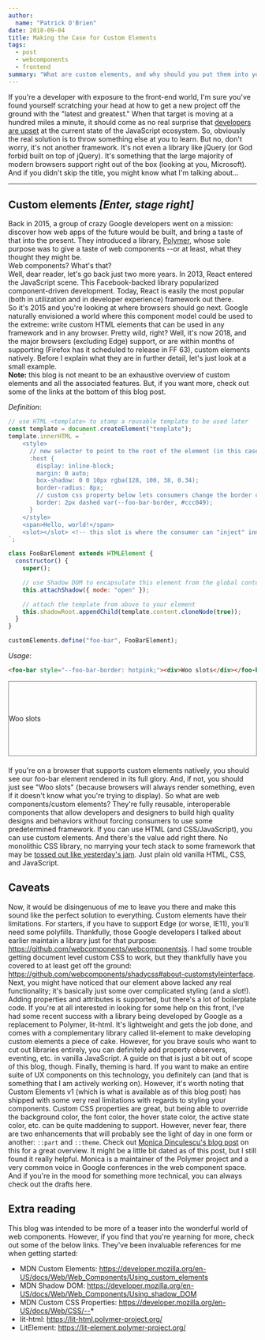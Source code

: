 ```yaml
---
author:
  name: "Patrick O'Brien"
date: 2018-09-04
title: Making the Case for Custom Elements
tags:
  - post
  - webcomponents
  - frontend
summary: "What are custom elements, and why should you put them into your front end utility belt?"
---
```


If you're a developer with exposure to the front-end world, I'm sure you've found yourself scratching your head at how to get a new project off the ground with the "latest and greatest." When that target is moving at a hundred miles a minute, it should come as no real surprise that [developers are upset](https://hackernoon.com/how-it-feels-to-learn-javascript-in-2016-d3a717dd577f) at the current state of the JavaScript ecosystem.
So, obviously the real solution is to throw something else at you to learn. But no, don't worry, it's not another framework. It's not even a library like jQuery (or God forbid built on top of jQuery). It's something that the large majority of modern browsers support right out of the box (looking at you, Microsoft). And if you didn't skip the title, you might know what I'm talking about...

---

## Custom elements _[Enter, stage right]_

Back in 2015, a group of crazy Google developers went on a mission: discover how web apps of the future would be built, and bring a taste of that into the present. They introduced a library, [Polymer](https://www.polymer-project.org/), whose sole purpose was to give a taste of web components --or at least, what they thought they might be.  
Web components? What's that?  
Well, dear reader, let's go back just two more years. In 2013, React entered the JavaScript scene. This Facebook-backed library popularized component-driven development. Today, React is easily the most popular (both in utilization and in developer experience) framework out there.  
So it's 2015 and you're looking at where browsers should go next. Google naturally envisioned a world where this component model could be used to the extreme: write custom HTML elements that can be used in any framework and in any browser. Pretty wild, right? Well, it's now 2018, and the major browsers (excluding Edge) support, or are within months of supporting (Firefox has it scheduled to release in FF 63), custom elements natively. Before I explain what they are in further detail, let's just look at a small example.  
**Note:** this blog is not meant to be an exhaustive overview of custom elements and all the associated features. But, if you want more, check out some of the links at the bottom of this blog post.

_Definition_:

```javascript
// use HTML <template> to stamp a reusable template to be used later
const template = document.createElement("template");
template.innerHTML = `
    <style>
      // new selector to point to the root of the element (in this case, foo-bar)
      :host {
        display: inline-block;
        margin: 0 auto;
        box-shadow: 0 0 10px rgba(128, 100, 38, 0.34);
        border-radius: 8px;
        // custom css property below lets consumers change the border color 
        border: 2px dashed var(--foo-bar-border, #ccc049);
      }
    </style>
    <span>Hello, world!</span>
    <slot></slot> <!-- this slot is where the consumer can "inject" innerHTML -->
`;

class FooBarElement extends HTMLElement {
  constructor() {
    super();

    // use Shadow DOM to encapsulate this element from the global context
    this.attachShadow({ mode: "open" });

    // attach the template from above to your element
    this.shadowRoot.appendChild(template.content.cloneNode(true));
  }
}

customElements.define("foo-bar", FooBarElement);
```

_Usage_:

```html
<foo-bar style="--foo-bar-border: hotpink;"><div>Woo slots</div></foo-bar>
```

<div style="border: 1px solid gray;height: 150px;display:flex;align-items:center;margin-bottom:20px;">
	<foo-bar style="--foo-bar-border: hotpink;"><div>Woo slots</div></foo-bar>
</div>

<script>
const template = document.createElement('template');
template.innerHTML = `
    <style>
      :host {
        display: inline-block;
        margin: 0 auto;
        box-shadow: 0 0 10px rgba(128, 100, 38, 0.34);
        border-radius: 8px; 
        border: 2px dashed var(--foo-bar-border, #ccc049);
      }
    </style>

    <span>Hello, world!</span>
    <slot></slot>

`;

class FooBarElement extends HTMLElement {
constructor() {
super();

this.attachShadow({ mode: 'open' });
this.shadowRoot.appendChild(template.content.cloneNode(true));
}
}

customElements.define('foo-bar', FooBarElement);</script>

If you're on a browser that supports custom elements natively, you should see our foo-bar element rendered in its full glory. And, if not, you should just see "Woo slots" (because browsers will always render something, even if it doesn't know what you're trying to display).
So what are web components/custom elements? They're fully reusable, interoperable components that allow developers and designers to build high quality designs and behaviors without forcing consumers to use some predetermined framework. If you can use HTML (and CSS/JavaScript), you can use custom elements. And there's the value add right there. No monolithic CSS library, no marrying your tech stack to some framework that may be [tossed out like yesterday's jam](https://giant.gfycat.com/SelfreliantParchedFlee.webm). Just plain old vanilla HTML, CSS, and JavaScript.

## Caveats

Now, it would be disingenuous of me to leave you there and make this sound like the perfect solution to everything. Custom elements have their limitations.
For starters, if you have to support Edge (or worse, IE11), you'll need some polyfills. Thankfully, those Google developers I talked about earlier maintain a library just for that purpose: https://github.com/webcomponents/webcomponentsjs. I had some trouble getting document level custom CSS to work, but they thankfully have you covered to at least get off the ground: https://github.com/webcomponents/shadycss#about-customstyleinterface.
Next, you might have noticed that our element above lacked any real functionality; it's basically just some over complicated styling (and a slot!). Adding properties and attributes is supported, but there's a lot of boilerplate code. If you're at all interested in looking for some help on this front, I've had some recent success with a library being developed by Google as a replacement to Polymer, lit-html. It's lightweight and gets the job done, and comes with a complementary library called lit-element to make developing custom elements a piece of cake. However, for you brave souls who want to cut out libraries entirely, you can definitely add property observers, eventing, etc. in vanilla JavaScript. A guide on that is just a bit out of scope of this blog, though.
Finally, theming is hard. If you want to make an entire suite of UX components on this technology, you definitely can (and that is something that I am actively working on). However, it's worth noting that Custom Elements v1 (which is what is available as of this blog post) has shipped with some very real limitations with regards to styling your components. Custom CSS properties are great, but being able to override the background color, the font color, the hover state color, the active state color, etc. can be quite maddening to support. However, never fear, there are two enhancements that will probably see the light of day in one form or another: `::part` and `::theme`. Check out [Monica Dinculescu's blog post](https://meowni.ca/posts/part-theme-explainer/) on this for a great overview. It might be a little bit dated as of this post, but I still found it really helpful. Monica is a maintainer of the Polymer project and a very common voice in Google conferences in the web component space. And if you're in the mood for something more technical, you can always check out the drafts here.

## Extra reading

This blog was intended to be more of a teaser into the wonderful world of web components. However, if you find that you're yearning for more, check out some of the below links. They've been invaluable references for me when getting started:

- MDN Custom Elements: https://developer.mozilla.org/en-US/docs/Web/Web_Components/Using_custom_elements
- MDN Shadow DOM: https://developer.mozilla.org/en-US/docs/Web/Web_Components/Using_shadow_DOM
- MDN Custom CSS Properties: https://developer.mozilla.org/en-US/docs/Web/CSS/--*
- lit-html: https://lit-html.polymer-project.org/
- LitElement: https://lit-element.polymer-project.org/
